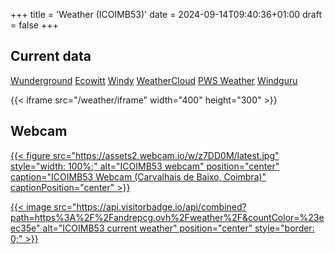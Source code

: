 +++
title = 'Weather (ICOIMB53)'
date = 2024-09-14T09:40:36+01:00
draft = false
+++

## Current data

[Wunderground](https://www.wunderground.com/weather/pt/coimbra/ICOIMB53)
[Ecowitt](https://www.ecowitt.net/home/index?id=207157)
[Windy](https://www.windy.com/station/pws-f0b10954?40.165,-8.428,12)
[WeatherCloud](https://app.weathercloud.net/d4977039949)
[PWS Weather](https://www.pwsweather.com/station/pws/ICOIMB53)
[Windguru](https://www.windguru.cz/station/5835)

{{< iframe src="/weather/iframe" width="400" height="300" >}}

## Webcam

[{{< figure src="https://assets2.webcam.io/w/z7DD0M/latest.jpg" style="width: 100%;" alt="ICOIMB53 webcam" position="center" caption="ICOIMB53 Webcam (Carvalhais de Baixo, Coimbra)" captionPosition="center" >}}](https://webcam.io/webcams/z7DD0M)


[{{< image src="https://api.visitorbadge.io/api/combined?path=https%3A%2F%2Fandrepcg.ovh%2Fweather%2F&countColor=%23eec35e" alt="ICOIMB53 current weather" position="center" style="border: 0;" >}}](https://visitorbadge.io/status?path=https%3A%2F%2Fandrepcg.ovh%2Fweather%2F)
